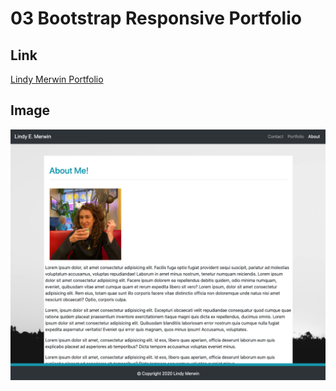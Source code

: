 # 03 Bootstrap Responsive Portfolio

## Link

[Lindy Merwin Portfolio](https://lindyem.github.io/lindyemportfolio/ "Lindy Merwin Portfolio")

## Image

![alt text](./img/aboutPage.png "Logo Title Text 1")
